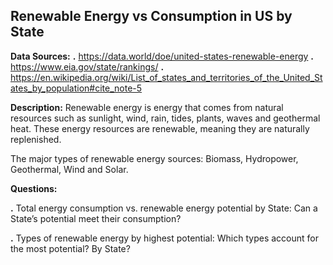 
## Renewable Energy vs Consumption in US by State

**Data Sources:**
**.** https://data.world/doe/united-states-renewable-energy
**.** https://www.eia.gov/state/rankings/
**.** https://en.wikipedia.org/wiki/List_of_states_and_territories_of_the_United_States_by_population#cite_note-5

**Description:**
Renewable energy is energy that comes from natural resources such as sunlight, wind, rain, tides, plants, waves and geothermal heat. These energy resources are renewable, meaning they are naturally replenished.

The major types of renewable energy sources: Biomass, Hydropower, Geothermal, Wind and Solar.

**Questions:**

**.** Total energy consumption vs. renewable energy potential by State: Can a State’s potential meet their consumption?

**.** Types of renewable energy by highest potential: Which types account for the most potential? By State?

